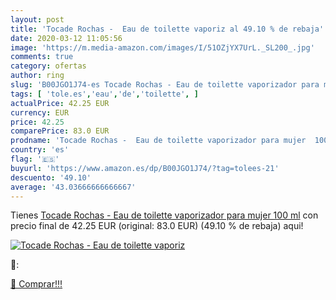 ```yaml
---
layout: post
title: 'Tocade Rochas -  Eau de toilette vaporiz al 49.10 % de rebaja'
date: 2020-03-12 11:05:56
image: 'https://m.media-amazon.com/images/I/51OZjYX7UrL._SL200_.jpg'
comments: true
category: ofertas
author: ring
slug: 'B00JGO1J74-es Tocade Rochas - Eau de toilette vaporizador para mujer 100 ml'
tags: [ 'tole.es','eau','de','toilette', ]
actualPrice: 42.25 EUR
currency: EUR
price: 42.25
comparePrice: 83.0 EUR
prodname: 'Tocade Rochas -  Eau de toilette vaporizador para mujer  100 ml'
country: 'es'
flag: '🇪🇸'
buyurl: 'https://www.amazon.es/dp/B00JGO1J74/?tag=tolees-21'
descuento: '49.10'
average: '43.03666666666667'
---
```


Tienes [Tocade Rochas -  Eau de toilette vaporizador para mujer  100 ml](https://www.amazon.es/dp/B00JGO1J74/?tag=tolees-21) con precio final de  42.25 EUR (original: 83.0 EUR) (49.10 %  de rebaja) aqui!

[![Tocade Rochas -  Eau de toilette vaporiz](https://m.media-amazon.com/images/I/51OZjYX7UrL._SL200_.jpg)](https://www.amazon.es/dp/B00JGO1J74/?tag=tolees-21)

🔎:


[🛒 Comprar!!!](https://www.amazon.es/dp/B00JGO1J74/?tag=tolees-21)
